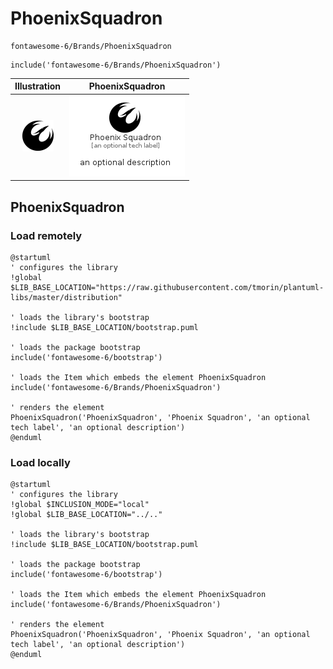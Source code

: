 # PhoenixSquadron


```text
fontawesome-6/Brands/PhoenixSquadron
```

```text
include('fontawesome-6/Brands/PhoenixSquadron')
```



| Illustration | PhoenixSquadron |
| :---: | :---: |
| ![illustration for Illustration](../../fontawesome-6/Brands/PhoenixSquadron.png) | ![illustration for PhoenixSquadron](../../fontawesome-6/Brands/PhoenixSquadron.Local.png) |




## PhoenixSquadron

### Load remotely
```plantuml
@startuml
' configures the library
!global $LIB_BASE_LOCATION="https://raw.githubusercontent.com/tmorin/plantuml-libs/master/distribution"

' loads the library's bootstrap
!include $LIB_BASE_LOCATION/bootstrap.puml

' loads the package bootstrap
include('fontawesome-6/bootstrap')

' loads the Item which embeds the element PhoenixSquadron
include('fontawesome-6/Brands/PhoenixSquadron')

' renders the element
PhoenixSquadron('PhoenixSquadron', 'Phoenix Squadron', 'an optional tech label', 'an optional description')
@enduml
```

### Load locally
```plantuml
@startuml
' configures the library
!global $INCLUSION_MODE="local"
!global $LIB_BASE_LOCATION="../.."

' loads the library's bootstrap
!include $LIB_BASE_LOCATION/bootstrap.puml

' loads the package bootstrap
include('fontawesome-6/bootstrap')

' loads the Item which embeds the element PhoenixSquadron
include('fontawesome-6/Brands/PhoenixSquadron')

' renders the element
PhoenixSquadron('PhoenixSquadron', 'Phoenix Squadron', 'an optional tech label', 'an optional description')
@enduml
```

